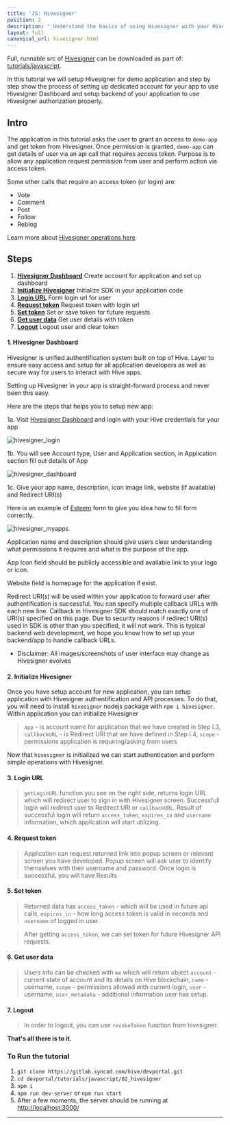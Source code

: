 ```yaml
---
title: 'JS: Hivesigner'
position: 2
description: "_Understand the basics of using Hivesigner with your Hive application._"
layout: full
canonical_url: hivesigner.html
---              
```

<span class="fa-pull-left top-of-tutorial-repo-link"><span class="first-word">Full</span>, runnable src of [Hivesigner](https://gitlab.syncad.com/hive/devportal/-/tree/master/tutorials/javascript/tutorials/02_hivesigner) can be downloaded as part of: [tutorials/javascript](https://gitlab.syncad.com/hive/devportal/-/tree/master/tutorials/javascript).</span>
<br>



In this tutorial we will setup Hivesigner for demo application and step by step show the process of setting up dedicated account for your app to use Hivesigner Dashboard and setup backend of your application to use Hivesigner authorization properly.

## Intro

The application in this tutorial asks the user to grant an access to `demo-app` and get token from Hivesigner. Once permission is granted, `demo-app` can get details of user via an api call that requires access token.
Purpose is to allow any application request permission from user and perform action via access token.

Some other calls that require an access token (or login) are:

*   Vote
*   Comment
*   Post
*   Follow
*   Reblog

Learn more about [Hivesigner operations here](https://github.com/ledgerconnect/hivesigner.js)

## Steps

1.  [**Hivesigner Dashboard**](#dashboard) Create account for application and set up dashboard
1.  [**Initialize Hivesigner**](#init) Initialize SDK in your application code
1.  [**Login URL**](#login-url) Form login url for user
1.  [**Request token**](#request-token) Request token with login url
1.  [**Set token**](#set-token) Set or save token for future requests
1.  [**Get user data**](#get-user) Get user details with token
1.  [**Logout**](#logout) Logout user and clear token

#### 1. Hivesigner Dashboard<a name="dashboard"></a>

Hivesigner is unified authentification system built on top of Hive.
Layer to ensure easy access and setup for all application developers as well as secure way for users to interact with Hive apps.

Setting up Hivesigner in your app is straight-forward process and never been this easy.

Here are the steps that helps you to setup new app:

1a. Visit [Hivesigner Dashboard](https://hivesigner.com/profile) and login with your Hive credentials for your app

![hivesigner_login](https://gitlab.syncad.com/hive/devportal/-/raw/master/tutorials/javascript/tutorials/02_hivesigner/images/hivesigner_login.png)

1b. You will see Account type, User and Application section, in Application section fill out details of App

![hivesigner_dashboard](https://gitlab.syncad.com/hive/devportal/-/raw/master/tutorials/javascript/tutorials/02_hivesigner/images/account_type_application.png)

1c. Give your app name, description, icon image link, website (if available) and Redirect URI(s)

Here is an example of [Esteem](https://esteem.app) form to give you idea how to fill form correctly.

![hivesigner_myapps](https://gitlab.syncad.com/hive/devportal/-/raw/master/tutorials/javascript/tutorials/02_hivesigner/images/hivesigner_myapp.png)

Application name and description should give users clear understanding what permissions it requires and what is the purpose of the app.

App Icon field should be publicly accessible and available link to your logo or icon.

Website field is homepage for the application if exist.

Redirect URI(s) will be used within your application to forward user after authentification is successful. You can specify multiple callback URLs with each new line. Callback in Hivesigner SDK should match exactly one of URI(s) specified on this page. Due to security reasons if redirect URI(s) used in SDK is other than you specified, it will not work.
This is typical backend web development, we hope you know how to set up your backend/app to handle callback URLs.

*   Disclaimer: All images/screenshots of user interface may change as Hivesigner evolves

#### 2. Initialize Hivesigner<a name="init"></a>

Once you have setup account for new application, you can setup application with Hivesigner authentification and API processes.
To do that, you will need to install `hivesigner` nodejs package with `npm i hivesigner`.
Within application you can initialize Hivesigner

> `app` - is account name for application that we have created in Step I.3, `callbackURL` - is Redirect URI that we have defined in Step I.4, `scope` - permissions application is requiring/asking from users

Now that `hivesigner` is initialized we can start authentication and perform simple operations with Hivesigner.

#### 3. Login URL<a name="login-url"></a>

> `getLoginURL` function you see on the right side, returns login URL which will redirect user to sign in with Hivesigner screen. Successfull login will redirect user to Redirect URI or `callbackURL`. Result of successful login will return `access_token`, `expires_in` and `username` information, which application will start utilizing.

#### 4. Request token<a name="request-token"></a>

> Application can request returned link into popup screen or relevant screen you have developed. Popup screen will ask user to identify themselves with their username and password. Once login is successful, you will have Results

#### 5. Set token<a name="set-token"></a>

> Returned data has `access_token` - which will be used in future api calls, `expires_in` - how long access token is valid in seconds and `username` of logged in user.

> After getting `access_token`, we can set token for future Hivesigner API requests.

#### 6. Get user data<a name="get-user"></a>

> Users info can be checked with `me` which will return object
> `account` - current state of account and its details on Hive blockchain, `name` - username, `scope` - permissions allowed with current login, `user` - username, `user_metadata` - additional information user has setup.

#### 7. Logout<a name="logout"></a>

> In order to logout, you can use `revokeToken` function from hivesigner.

**That's all there is to it.**

### To Run the tutorial

1.  `git clone https://gitlab.syncad.com/hive/devportal.git`
1.  `cd devportal/tutorials/javascript/02_hivesigner`
1.  `npm i`
1.  `npm run dev-server` or `npm run start`
1.  After a few moments, the server should be running at [http://localhost:3000/](http://localhost:3000/)


---
